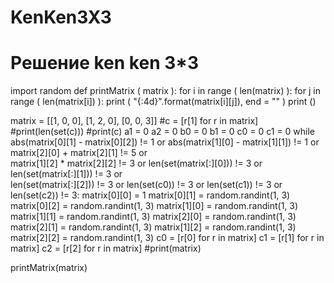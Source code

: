 # KenKen3X3

# Решение ken ken 3*3

import random
def printMatrix ( matrix ):
   for i in range ( len(matrix) ):
      for j in range ( len(matrix[i]) ):
          print ( "{:4d}".format(matrix[i][j]), end = "" )
      print ()


matrix = [[1, 0, 0],
    [1, 2, 0],
    [0, 0, 3]]
#c = [r[1] for r in matrix]
#print(len(set(c)))
#print(c)
a1 = 0
a2 = 0
b0 = 0
b1 = 0
c0 = 0
c1 = 0
while abs(matrix[0][1] - matrix[0][2]) != 1 or abs(matrix[1][0] - matrix[1][1]) != 1 or matrix[2][0] + matrix[2][1] != 5 or \
        matrix[1][2] * matrix[2][2] != 3 or len(set(matrix[:][0])) != 3 or len(set(matrix[:][1])) != 3 or \
        len(set(matrix[:][2])) != 3 or len(set(c0)) != 3 or len(set(c1)) != 3 or len(set(c2)) != 3:
    matrix[0][0] = 1
    matrix[0][1] = random.randint(1, 3)
    matrix[0][2] = random.randint(1, 3)
    matrix[1][0] = random.randint(1, 3)
    matrix[1][1] = random.randint(1, 3)
    matrix[2][0] = random.randint(1, 3)
    matrix[2][1] = random.randint(1, 3)
    matrix[1][2] = random.randint(1, 3)
    matrix[2][2] = random.randint(1, 3)
    c0 = [r[0] for r in matrix]
    c1 = [r[1] for r in matrix]
    c2 = [r[2] for r in matrix]
#print(matrix)

printMatrix(matrix)
